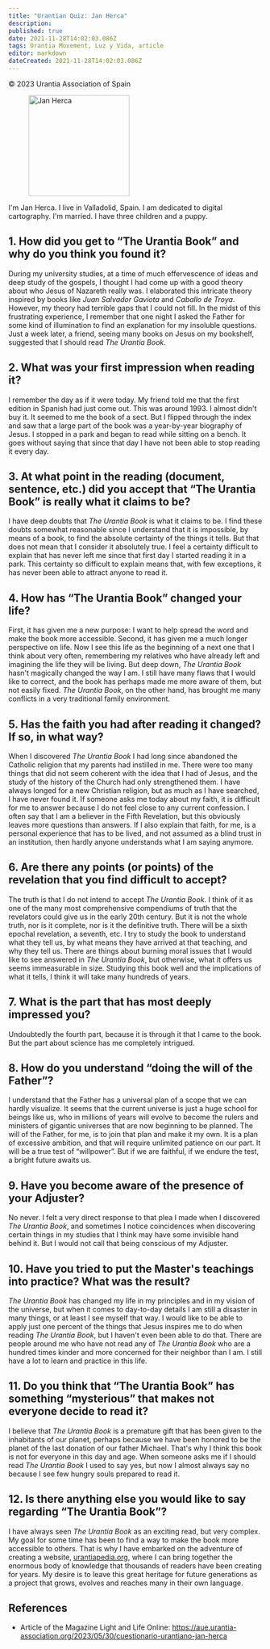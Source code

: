 ```yaml
---
title: "Urantian Quiz: Jan Herca"
description: 
published: true
date: 2021-11-28T14:02:03.086Z
tags: Urantia Movement, Luz y Vida, article
editor: markdown
dateCreated: 2021-11-28T14:02:03.086Z
---
```


<p class="v-card v-sheet theme--light gray lighten-3 px-2">© 2023 Urantia Association of Spain</p>


<figure id="Figure_1" class="image urantiapedia">
<img src="/image/article/Luz_y_Vida/LyV_2023_06/Jan-Herca.jpg" alt="Jan Herca" width="200">
</figure>

I'm Jan Herca. I live in Valladolid, Spain. I am dedicated to digital cartography. I'm married. I have three children and a puppy.

## 1. How did you get to “The Urantia Book” and why do you think you found it?

During my university studies, at a time of much effervescence of ideas and deep study of the gospels, I thought I had come up with a good theory about who Jesus of Nazareth really was. I elaborated this intricate theory inspired by books like _Juan Salvador Gaviota_ and _Caballo de Troya_. However, my theory had terrible gaps that I could not fill. In the midst of this frustrating experience, I remember that one night I asked the Father for some kind of illumination to find an explanation for my insoluble questions. Just a week later, a friend, seeing many books on Jesus on my bookshelf, suggested that I should read _The Urantia Book_.

## 2. What was your first impression when reading it?

I remember the day as if it were today. My friend told me that the first edition in Spanish had just come out. This was around 1993. I almost didn't buy it. It seemed to me the book of a sect. But I flipped through the index and saw that a large part of the book was a year-by-year biography of Jesus. I stopped in a park and began to read while sitting on a bench. It goes without saying that since that day I have not been able to stop reading it every day.

## 3. At what point in the reading (document, sentence, etc.) did you accept that “The Urantia Book” is really what it claims to be?

I have deep doubts that _The Urantia Book_ is what it claims to be. I find these doubts somewhat reasonable since I understand that it is impossible, by means of a book, to find the absolute certainty of the things it tells. But that does not mean that I consider it absolutely true. I feel a certainty difficult to explain that has never left me since that first day I started reading it in a park. This certainty so difficult to explain means that, with few exceptions, it has never been able to attract anyone to read it.

## 4. How has “The Urantia Book” changed your life?

First, it has given me a new purpose: I want to help spread the word and make the book more accessible. Second, it has given me a much longer perspective on life. Now I see this life as the beginning of a next one that I think about very often, remembering my relatives who have already left and imagining the life they will be living. But deep down, _The Urantia Book_ hasn't magically changed the way I am. I still have many flaws that I would like to correct, and the book has perhaps made me more aware of them, but not easily fixed. _The Urantia Book_, on the other hand, has brought me many conflicts in a very traditional family environment.

## 5. Has the faith you had after reading it changed? If so, in what way?

When I discovered _The Urantia Book_ I had long since abandoned the Catholic religion that my parents had instilled in me. There were too many things that did not seem coherent with the idea that I had of Jesus, and the study of the history of the Church had only strengthened them. I have always longed for a new Christian religion, but as much as I have searched, I have never found it. If someone asks me today about my faith, it is difficult for me to answer because I do not feel close to any current confession. I often say that I am a believer in the Fifth Revelation, but this obviously leaves more questions than answers. If I also explain that faith, for me, is a personal experience that has to be lived, and not assumed as a blind trust in an institution, then hardly anyone understands what I am saying anymore.

## 6. Are there any points (or points) of the revelation that you find difficult to accept?

The truth is that I do not intend to accept _The Urantia Book_. I think of it as one of the many most comprehensive compendiums of truth that the revelators could give us in the early 20th century. But it is not the whole truth, nor is it complete, nor is it the definitive truth. There will be a sixth epochal revelation, a seventh, etc. I try to study the book to understand what they tell us, by what means they have arrived at that teaching, and why they tell us. There are things about burning moral issues that I would like to see answered in _The Urantia Book_, but otherwise, what it offers us seems immeasurable in size. Studying this book well and the implications of what it tells, I think it will take many hundreds of years.

## 7. What is the part that has most deeply impressed you?

Undoubtedly the fourth part, because it is through it that I came to the book. But the part about science has me completely intrigued.

## 8. How do you understand “doing the will of the Father”?

I understand that the Father has a universal plan of a scope that we can hardly visualize. It seems that the current universe is just a huge school for beings like us, who in millions of years will evolve to become the rulers and ministers of gigantic universes that are now beginning to be planned. The will of the Father, for me, is to join that plan and make it my own. It is a plan of excessive ambition, and that will require unlimited patience on our part. It will be a true test of “willpower”. But if we are faithful, if we endure the test, a bright future awaits us.

## 9. Have you become aware of the presence of your Adjuster?

No never. I felt a very direct response to that plea I made when I discovered _The Urantia Book_, and sometimes I notice coincidences when discovering certain things in my studies that I think may have some invisible hand behind it. But I would not call that being conscious of my Adjuster.

## 10. Have you tried to put the Master's teachings into practice? What was the result?

_The Urantia Book_ has changed my life in my principles and in my vision of the universe, but when it comes to day-to-day details I am still a disaster in many things, or at least I see myself that way. I would like to be able to apply just one percent of the things that Jesus inspires me to do when reading _The Urantia Book_, but I haven't even been able to do that. There are people around me who have not read any of _The Urantia Book_ who are a hundred times kinder and more concerned for their neighbor than I am. I still have a lot to learn and practice in this life.

## 11. Do you think that “The Urantia Book” has something “mysterious” that makes not everyone decide to read it?

I believe that _The Urantia Book_ is a premature gift that has been given to the inhabitants of our planet, perhaps because we have been honored to be the planet of the last donation of our father Michael. That's why I think this book is not for everyone in this day and age. When someone asks me if I should read _The Urantia Book_ I used to say yes, but now I almost always say no because I see few hungry souls prepared to read it.

## 12. Is there anything else you would like to say regarding “The Urantia Book”?

I have always seen _The Urantia Book_ as an exciting read, but very complex. My goal for some time has been to find a way to make the book more accessible to others. That is why I have embarked on the adventure of creating a website, [urantiapedia.org](http://urantiapedia.org/), where I can bring together the enormous body of knowledge that thousands of readers have been creating for years. My desire is to leave this great heritage for future generations as a project that grows, evolves and reaches many in their own language.

## References

- Article of the Magazine Light and Life Online: https://aue.urantia-association.org/2023/05/30/cuestionario-urantiano-jan-herca

